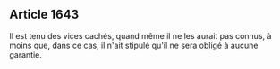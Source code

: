 Article 1643
----
Il est tenu des vices cachés, quand même il ne les aurait pas connus, à moins
que, dans ce cas, il n'ait stipulé qu'il ne sera obligé à aucune garantie.
